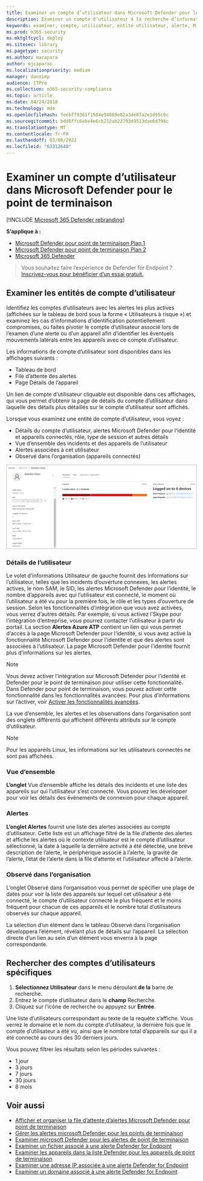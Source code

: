 ```yaml
---
title: Examiner un compte d’utilisateur dans Microsoft Defender pour le point de terminaison
description: Examiner un compte d’utilisateur à la recherche d’informations d’identification potentiellement compromises ou pivoter sur le compte d’utilisateur associé au cours d’une enquête.
keywords: examiner, compte, utilisateur, entité utilisateur, alerte, Microsoft Defender pour le point de terminaison
ms.prod: m365-security
ms.mktglfcycl: deploy
ms.sitesec: library
ms.pagetype: security
ms.author: macapara
author: mjcaparas
ms.localizationpriority: medium
manager: dansimp
audience: ITPro
ms.collection: m365-security-compliance
ms.topic: article
ms.date: 04/24/2018
ms.technology: mde
ms.openlocfilehash: feebff9361f1504e94069e82a3de87a2e1d95c0c
ms.sourcegitcommit: bdd6ffc6ebe4e6cb212ab22793d9513dae6d798c
ms.translationtype: MT
ms.contentlocale: fr-FR
ms.lasthandoff: 03/08/2022
ms.locfileid: "63312648"
---
```

# <a name="investigate-a-user-account-in-microsoft-defender-for-endpoint"></a>Examiner un compte d’utilisateur dans Microsoft Defender pour le point de terminaison

[!INCLUDE [Microsoft 365 Defender rebranding](../../includes/microsoft-defender.md)]

**S’applique à :**
- [Microsoft Defender pour point de terminaison Plan 1](https://go.microsoft.com/fwlink/p/?linkid=2154037)
- [Microsoft Defender pour point de terminaison Plan 2](https://go.microsoft.com/fwlink/p/?linkid=2154037)
- [Microsoft 365 Defender](https://go.microsoft.com/fwlink/?linkid=2118804)


> Vous souhaitez faire l’expérience de Defender for Endpoint ? [Inscrivez-vous pour bénéficier d’un essai gratuit.](https://signup.microsoft.com/create-account/signup?products=7f379fee-c4f9-4278-b0a1-e4c8c2fcdf7e&ru=https://aka.ms/MDEp2OpenTrial?ocid=docs-wdatp-investigatgeuser-abovefoldlink)

## <a name="investigate-user-account-entities"></a>Examiner les entités de compte d’utilisateur

Identifiez les comptes d’utilisateurs avec les alertes les plus actives (affichées sur le tableau de bord sous la forme « Utilisateurs à risque ») et examinez les cas d’informations d’identification potentiellement compromises, ou faites pivoter le compte d’utilisateur associé lors de l’examen d’une alerte ou d’un appareil afin d’identifier les éventuels mouvements latérals entre les appareils avec ce compte d’utilisateur.

Les informations de compte d’utilisateur sont disponibles dans les affichages suivants :

- Tableau de bord
- File d’attente des alertes
- Page Détails de l’appareil

Un lien de compte d’utilisateur cliquable est disponible dans ces affichages, qui vous permet d’obtenir la page de détails du compte d’utilisateur dans laquelle des détails plus détaillés sur le compte d’utilisateur sont affichés.

Lorsque vous examinez une entité de compte d’utilisateur, vous voyez :

- Détails du compte d’utilisateur, alertes Microsoft Defender pour l’identité et appareils connectés, rôle, type de session et autres détails
- Vue d’ensemble des incidents et des appareils de l’utilisateur
- Alertes associées à cet utilisateur
- Observé dans l’organisation (appareils connectés)

![Image de la page de détails de l’entité du compte d’utilisateur.](images/atp-user-details-view.png)

### <a name="user-details"></a>Détails de l’utilisateur

Le  volet d’informations Utilisateur de gauche fournit des informations sur l’utilisateur, telles que les incidents d’ouverture connexes, les alertes actives, le nom SAM, le SID, les alertes Microsoft Defender pour l’identité, le nombre d’appareils avec qui l’utilisateur est connecté, le moment où l’utilisateur a été vu pour la première fois, le rôle et les types d’ouverture de session. Selon les fonctionnalités d’intégration que vous avez activées, vous verrez d’autres détails. Par exemple, si vous activez l’Skype pour l’intégration d’entreprise, vous pourrez contacter l’utilisateur à partir du portail. La section **Alertes Azure ATP** contient un lien qui vous permet d’accès à la page Microsoft Defender pour l’identité, si vous avez activé la fonctionnalité Microsoft Defender pour l’identité et que des alertes sont associées à l’utilisateur. La page Microsoft Defender pour l’identité fournit plus d’informations sur les alertes.

> [!NOTE]
> Vous devez activer l’intégration sur Microsoft Defender pour l’identité et Defender pour le point de terminaison pour utiliser cette fonctionnalité. Dans Defender pour point de terminaison, vous pouvez activer cette fonctionnalité dans les fonctionnalités avancées. Pour plus d’informations sur l’activer, voir [Activer les fonctionnalités avancées](advanced-features.md).

La vue d’ensemble, les alertes et les observations dans l’organisation sont des onglets différents qui affichent différents attributs sur le compte d’utilisateur.


>[!NOTE]
>Pour les appareils Linux, les informations sur les utilisateurs connectés ne sont pas affichées.


### <a name="overview"></a>Vue d’ensemble

**L’onglet** Vue d’ensemble affiche les détails des incidents et une liste des appareils sur qui l’utilisateur s’est connecté. Vous pouvez les développer pour voir les détails des événements de connexion pour chaque appareil.

### <a name="alerts"></a>Alertes

**L’onglet Alertes** fournit une liste des alertes associées au compte d’utilisateur. Cette liste est un affichage filtré de la [](alerts-queue.md)file d’attente des alertes et affiche les alertes où le contexte utilisateur est le compte d’utilisateur sélectionné, la date à laquelle la dernière activité a été détectée, une brève description de l’alerte, le périphérique associé à l’alerte, la gravité de l’alerte, l’état de l’alerte dans la file d’attente et l’utilisateur affecté à l’alerte.

### <a name="observed-in-organization"></a>Observé dans l’organisation

L’onglet Observé dans l’organisation vous permet de spécifier une plage de dates pour voir la liste des appareils sur lequel cet utilisateur a été connecté, le compte d’utilisateur connecté le plus fréquent et le moins fréquent pour chacun de ces appareils et le nombre total d’utilisateurs observés sur chaque appareil.

La sélection d’un élément dans le tableau Observé dans l’organisation développera l’élément, révélant plus de détails sur l’appareil. La sélection directe d’un lien au sein d’un élément vous enverra à la page correspondante.

## <a name="search-for-specific-user-accounts"></a>Rechercher des comptes d’utilisateurs spécifiques

1. **Sélectionnez Utilisateur** dans le menu déroulant **de la** barre de recherche.
2. Entrez le compte d’utilisateur dans le **champ** Recherche.
3. Cliquez sur l’icône de recherche ou appuyez sur **Entrée**.

Une liste d’utilisateurs correspondant au texte de la requête s’affiche. Vous verrez le domaine et le nom du compte d’utilisateur, la dernière fois que le compte d’utilisateur a été vu, ainsi que le nombre total d’appareils sur qui il a été connecté au cours des 30 derniers jours.

Vous pouvez filtrer les résultats selon les périodes suivantes :

- 1 jour
- 3 jours
- 7 jours
- 30 jours
- 6 mois

## <a name="related-topics"></a>Voir aussi

- [Afficher et organiser la file d’attente d’alertes Microsoft Defender pour point de terminaison](alerts-queue.md)
- [Gérer les alertes microsoft Defender pour les points de terminaison](manage-alerts.md)
- [Examiner microsoft Defender pour les alertes de point de terminaison](investigate-alerts.md)
- [Examiner un fichier associé à une alerte Defender for Endpoint](investigate-files.md)
- [Examiner les appareils dans la liste Defender pour les appareils de point de terminaison](investigate-machines.md)
- [Examiner une adresse IP associée à une alerte Defender for Endpoint](investigate-ip.md)
- [Examiner un domaine associé à une alerte Defender for Endpoint](investigate-domain.md)
